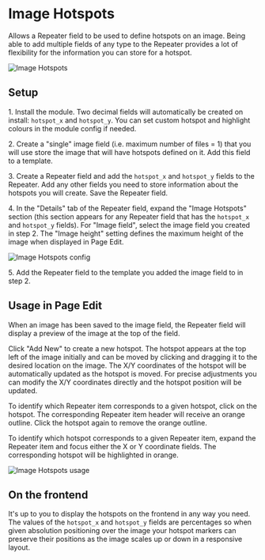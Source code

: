 # Image Hotspots

Allows a Repeater field to be used to define hotspots on an image. Being able to add multiple fields of any type to the Repeater provides a lot of flexibility for the information you can store for a hotspot.

![Image Hotspots](https://github.com/user-attachments/assets/636d79e9-1883-4860-96ac-5dee466f270f)

## Setup

1\. Install the module. Two decimal fields will automatically be created on install: `hotspot_x` and `hotspot_y`. You can set custom hotspot and highlight colours in the module config if needed.

2\. Create a "single" image field (i.e. maximum number of files = 1) that you will use store the image that will have hotspots defined on it. Add this field to a template.

3\. Create a Repeater field and add the `hotspot_x` and `hotspot_y` fields to the Repeater. Add any other fields you need to store information about the hotspots you will create. Save the Repeater field.

4\. In the "Details" tab of the Repeater field, expand the "Image Hotspots" section (this section appears for any Repeater field that has the `hotspot_x` and `hotspot_y` fields). For "Image field", select the image field you created in step 2. The "Image height" setting defines the maximum height of the image when displayed in Page Edit.

![Image Hotspots config](https://github.com/user-attachments/assets/5ccba71d-5244-4ec1-a818-2a571fc262ed)

5\. Add the Repeater field to the template you added the image field to in step 2.

## Usage in Page Edit

When an image has been saved to the image field, the Repeater field will display a preview of the image at the top of the field.

Click "Add New" to create a new hotspot. The hotspot appears at the top left of the image initially and can be moved by clicking and dragging it to the desired location on the image. The X/Y coordinates of the hotspot will be automatically updated as the hotspot is moved. For precise adjustments you can modify the X/Y coordinates directly and the hotspot position will be updated.

To identify which Repeater item corresponds to a given hotspot, click on the hotspot. The corresponding Repeater item header will receive an orange outline. Click the hotspot again to remove the orange outline.

To identify which hotspot corresponds to a given Repeater item, expand the Repeater item and focus either the X or Y coordinate fields. The corresponding hotspot will be highlighted in orange.

![Image Hotspots usage](https://github.com/user-attachments/assets/054cec0d-21e9-4f5e-8323-73517329d8c3)

## On the frontend

It's up to you to display the hotspots on the frontend in any way you need. The values of the `hotspot_x` and `hotspot_y` fields are percentages so when given absolution positioning over the image your hotspot markers can preserve their positions as the image scales up or down in a responsive layout.
